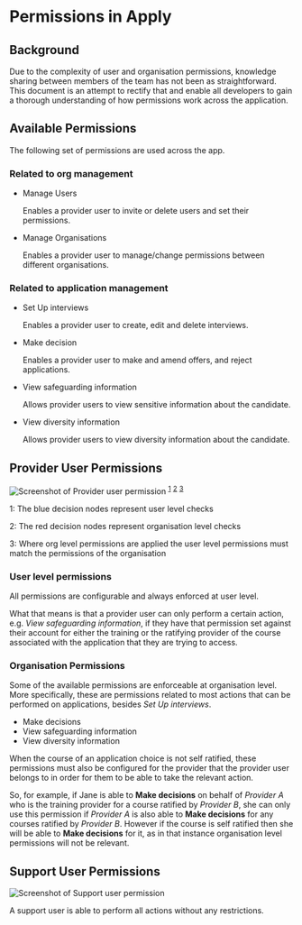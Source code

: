 # Permissions in Apply

## Background

Due to the complexity of user and organisation permissions, knowledge sharing between members of the team has not been as straightforward. This document is an attempt to rectify that and enable all developers to gain a thorough understanding of how permissions work across the application.

## Available Permissions

The following set of permissions are used across the app.

### Related to org management

- Manage Users

  Enables a provider user to invite or delete users and set their permissions.

- Manage Organisations

  Enables a provider user to manage/change permissions between different organisations.

### Related to application management

- Set Up interviews

  Enables a provider user to create, edit and delete interviews.

- Make decision

  Enables a provider user to make and amend offers, and reject applications.

- View safeguarding information

  Allows provider users to view sensitive information about the candidate.

- View diversity information

  Allows provider users to view diversity information about the candidate.


## Provider User Permissions

![Screenshot of Provider user permission](provider_user_permissions.png)
<sup id='1'>[1](#footnote-1)</sup> <sup id='2'>[2](#footnote-2)</sup> <sup id='3'>[3](#footnote-3)</sup>

<a name="footnote-1">1</a>:  The blue decision nodes represent user level checks

<a name="footnote-2">2</a>:  The red decision nodes represent organisation level checks

<a name="footnote-3">3</a>:  Where org level permissions are applied the user level permissions must match the permissions of the organisation


### User level permissions

All permissions are configurable and always enforced at user level.

What that means is that a provider user can only perform a certain action, e.g. _View safeguarding information_, if they have that permission set against their account for either the training or the ratifying provider of the course associated with the application that they are trying to access.


### Organisation Permissions

Some of the available permissions are enforceable at organisation level. More specifically, these are permissions related to most actions that can be performed on applications, besides _Set Up interviews_.

- Make decisions
- View safeguarding information
- View diversity information

When the course of an application choice is not self ratified, these permissions must also be configured for the provider that the provider user belongs to in order for them to be able to take the relevant action.

So, for example, if Jane is able to **Make decisions** on behalf of _Provider A_ who is the training provider for a course ratified by _Provider B_, she can only use this permission if _Provider A_ is also able to **Make decisions** for any courses ratified by _Provider B_. However if the course is self ratified then she will be able to **Make decisions** for it, as in that instance organisation level permissions will not be relevant.


## Support User Permissions

![Screenshot of Support user permission](support_user_permissions.png)

A support user is able to perform all actions without any restrictions.
